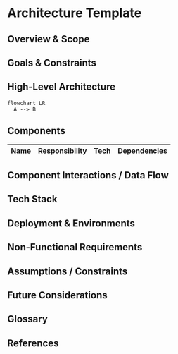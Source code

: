 # Architecture Template

## Overview & Scope

## Goals & Constraints

## High-Level Architecture
```mermaid
flowchart LR
  A --> B
```

## Components
| Name | Responsibility | Tech | Dependencies |
|------|---------------|------|--------------|

## Component Interactions / Data Flow

## Tech Stack

## Deployment & Environments

## Non-Functional Requirements

## Assumptions / Constraints

## Future Considerations

## Glossary

## References
